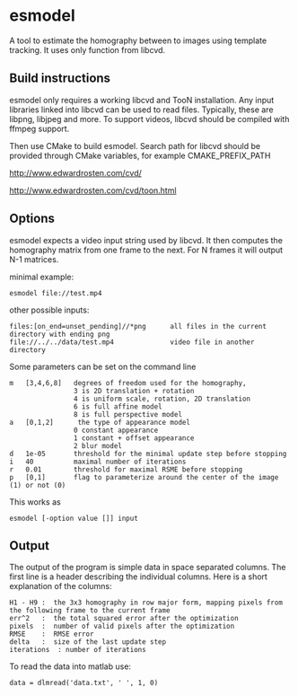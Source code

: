 esmodel
=======

A tool to estimate the homography between to images using template tracking. It uses only function from libcvd.

Build instructions
------------------

esmodel only requires a working libcvd and TooN installation. Any input libraries linked into libcvd can be used to read files. Typically, these are libpng, libjpeg and more. To support videos, libcvd should be compiled with ffmpeg support.

Then use CMake to build esmodel. Search path for libcvd should be provided through CMake variables, for example CMAKE_PREFIX_PATH

http://www.edwardrosten.com/cvd/

http://www.edwardrosten.com/cvd/toon.html

Options
-------

esmodel expects a video input string used by libcvd. It then computes the homography matrix from one frame to the next. For N frames it will output N-1 matrices.

minimal example:

    esmodel file://test.mp4

other possible inputs:

    files:[on_end=unset_pending]//*png      all files in the current directory with ending png
    file://../../data/test.mp4              video file in another directory

Some parameters can be set on the command line

    m   [3,4,6,8]   degrees of freedom used for the homography,
                    3 is 2D translation + rotation
                    4 is uniform scale, rotation, 2D translation
                    6 is full affine model
                    8 is full perspective model
    a	[0,1,2]      the type of appearance model
                    0 constant appearance
                    1 constant + offset appearance
                    2 blur model
    d	1e-05       threshold for the minimal update step before stopping
    i	40          maximal number of iterations
    r	0.01        threshold for maximal RSME before stopping
    p   [0,1]       flag to parameterize around the center of the image (1) or not (0)

This works as
    
    esmodel [-option value []] input

Output
------

The output of the program is simple data in space separated columns. The first line is a header describing the
individual columns. Here is a short explanation of the columns:

    H1 - H9 :  the 3x3 homography in row major form, mapping pixels from the following frame to the current frame
    err^2   :  the total squared error after the optimization
    pixels  :  number of valid pixels after the optimization
    RMSE    :  RMSE error
    delta   :  size of the last update step
    iterations  : number of iterations

To read the data into matlab use:

    data = dlmread('data.txt', ' ', 1, 0)
